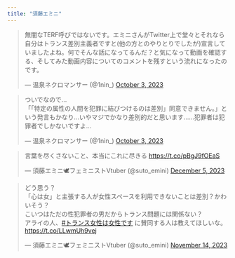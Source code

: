 ```yaml
---
title: "須藤エミニ"
---
```


<blockquote class="twitter-tweet"><p lang="ja" dir="ltr">無闇なTERF呼びではないです。エミニさんがTwitter上で堂々とそれなら自分はトランス差別主義者ですと(他の方とのやりとりでしたが)宣言していましたよね。何でそんな話になってるんだ？と気になって動画を確認する、そしてみた動画内容についてのコメントを残すという流れになったのです。</p>&mdash; 温泉ネクロマンサー (@1nin_) <a href="https://twitter.com/1nin_/status/1709290949061521648?ref_src=twsrc%5Etfw">October 3, 2023</a></blockquote> <script async src="https://platform.twitter.com/widgets.js" charset="utf-8"></script> 

<blockquote class="twitter-tweet"><p lang="ja" dir="ltr">ついでなので…<br>「「特定の属性の人間を犯罪に結びつけるのは差別」同意できません。」という発言もかなり…いやマジでかなり差別的だと思います……犯罪者は犯罪者でしかないですよ…</p>&mdash; 温泉ネクロマンサー (@1nin_) <a href="https://twitter.com/1nin_/status/1709291740870619221?ref_src=twsrc%5Etfw">October 3, 2023</a></blockquote> <script async src="https://platform.twitter.com/widgets.js" charset="utf-8"></script> 

<blockquote class="twitter-tweet"><p lang="ja" dir="ltr">言葉を尽くさないこと、本当にこれに尽きる <a href="https://t.co/pBgJ9fOEaS">https://t.co/pBgJ9fOEaS</a></p>&mdash; 須藤エミニ🕊フェミニストVtuber (@suto_emini) <a href="https://twitter.com/suto_emini/status/1732029135483281823?ref_src=twsrc%5Etfw">December 5, 2023</a></blockquote> <script async src="https://platform.twitter.com/widgets.js" charset="utf-8"></script> 

<blockquote class="twitter-tweet"><p lang="ja" dir="ltr">どう思う？<br>「心は女」と主張する人が女性スペースを利用できないことは差別？かわいそう？<br>こいつはただの性犯罪者の男だからトランス問題には関係ない？<br>アライの人、<a href="https://twitter.com/hashtag/%E3%83%88%E3%83%A9%E3%83%B3%E3%82%B9%E5%A5%B3%E6%80%A7%E3%81%AF%E5%A5%B3%E6%80%A7%E3%81%A7%E3%81%99?src=hash&amp;ref_src=twsrc%5Etfw">#トランス女性は女性です</a> に賛同する人は教えてほしいな。 <a href="https://t.co/LLwmUh9vej">https://t.co/LLwmUh9vej</a></p>&mdash; 須藤エミニ🕊フェミニストVtuber (@suto_emini) <a href="https://twitter.com/suto_emini/status/1724335490273571025?ref_src=twsrc%5Etfw">November 14, 2023</a></blockquote> <script async src="https://platform.twitter.com/widgets.js" charset="utf-8"></script> 